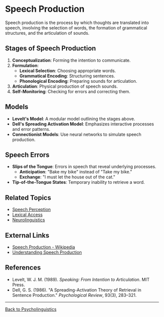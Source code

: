 # Speech Production

Speech production is the process by which thoughts are translated into speech, involving the selection of words, the formation of grammatical structures, and the articulation of sounds.

## Stages of Speech Production

1. **Conceptualization**: Forming the intention to communicate.
2. **Formulation**:
   - **Lexical Selection**: Choosing appropriate words.
   - **Grammatical Encoding**: Structuring sentences.
   - **Phonological Encoding**: Preparing sounds for articulation.
3. **Articulation**: Physical production of speech sounds.
4. **Self-Monitoring**: Checking for errors and correcting them.

## Models

- **Levelt's Model**: A modular model outlining the stages above.
- **Dell's Spreading Activation Model**: Emphasizes interactive processes and error patterns.
- **Connectionist Models**: Use neural networks to simulate speech production.

## Speech Errors

- **Slips of the Tongue**: Errors in speech that reveal underlying processes.
  - **Anticipation**: "Bake my bike" instead of "Take my bike."
  - **Exchange**: "I must let the house out of the cat."
- **Tip-of-the-Tongue States**: Temporary inability to retrieve a word.


## Related Topics

- [Speech Perception](Speech-Perception.md)
- [Lexical Access](Lexical-Access.md)
- [Neurolinguistics](Advanced/Neurolinguistics.md)

## External Links

- [Speech Production - Wikipedia](https://en.wikipedia.org/wiki/Speech_production)
- [Understanding Speech Production](https://www.ncbi.nlm.nih.gov/books/NBK10977/)

## References

- Levelt, W. J. M. (1989). *Speaking: From Intention to Articulation*. MIT Press.
- Dell, G. S. (1986). "A Spreading-Activation Theory of Retrieval in Sentence Production." *Psychological Review*, 93(3), 283–321.

---

[Back to Psycholinguistics](README.md)
